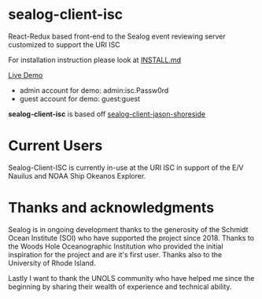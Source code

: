 # sealog-client-isc
React-Redux based front-end to the Sealog event reviewing server customized to support the URI ISC

For installation instruction please look at [INSTALL.md](./INSTALL.md)

[Live Demo](https://sealog-isc-test.oceandatarat.org)

- admin account for demo: admin:isc.Passw0rd
- guest account for demo: guest:guest

**sealog-client-isc** is based off [sealog-client-jason-shoreside](https://github.com/webbpinner/sealog-client-jason-shoreside)

# Current Users
Sealog-Client-ISC is currently in-use at the URI ISC in support of the E/V Nauilus and NOAA Ship Okeanos Explorer.

# Thanks and acknowledgments
Sealog is in ongoing development thanks to the generosity of the Schmidt Ocean Institute (SOI) who have supported the project since 2018. Thanks to the Woods Hole Oceanographic Institution who provided the initial inspiration for the project and are it's first user. Thanks also to the University of Rhode Island.

Lastly I want to thank the UNOLS community who have helped me since the beginning by sharing their wealth of experience and technical ability.
